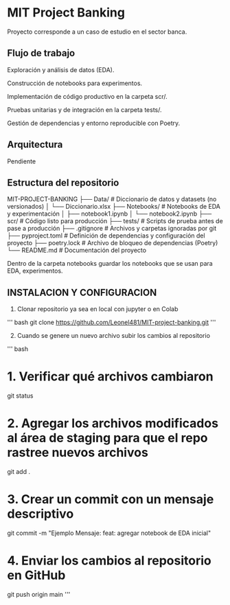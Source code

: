 # MIT Project Banking

Proyecto corresponde a un caso de estudio en el sector banca.

## Flujo de trabajo

Exploración y análisis de datos (EDA).

Construcción de notebooks para experimentos.

Implementación de código productivo en la carpeta scr/.

Pruebas unitarias y de integración en la carpeta tests/.

Gestión de dependencias y entorno reproducible con Poetry.

## Arquitectura

Pendiente

## Estructura del repositorio

MIT-PROJECT-BANKING
├── Data/                  # Diccionario de datos y datasets (no versionados)
│   └── Diccionario.xlsx
├── Notebooks/             # Notebooks de EDA y experimentación
│   ├── notebook1.ipynb
│   └── notebook2.ipynb
├── scr/                   # Código listo para producción
├── tests/                 # Scripts de prueba antes de pase a producción
├── .gitignore             # Archivos y carpetas ignoradas por git
├── pyproject.toml          # Definición de dependencias y configuración del proyecto
├── poetry.lock             # Archivo de bloqueo de dependencias (Poetry)
└── README.md               # Documentación del proyecto

Dentro de la carpeta notebooks guardar los notebooks que se usan para EDA, experimentos.

## INSTALACION Y CONFIGURACION

1. Clonar repositorio ya sea en local con jupyter o en Colab

'''
bash
git clone https://github.com/Leonel481/MIT-project-banking.git
'''

2. Cuando se genere un nuevo archivo subir los cambios al repositorio

'''
bash
# 1. Verificar qué archivos cambiaron
git status

# 2. Agregar los archivos modificados al área de staging para que el repo rastree nuevos archivos
git add .

# 3. Crear un commit con un mensaje descriptivo
git commit -m "Ejemplo Mensaje: feat: agregar notebook de EDA inicial"

# 4. Enviar los cambios al repositorio en GitHub
git push origin main
'''
